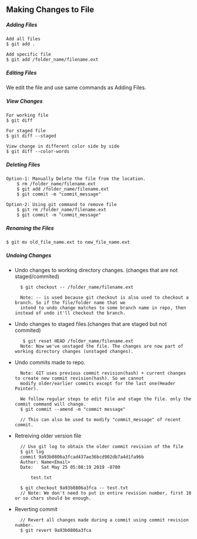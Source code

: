 ## Making Changes to File

##### Adding Files
    Add all files 
    $ git add .
    
    Add specific file
    $ git add /folder_name/filename.ext
    
##### Editing Files    
We edit the file and use same commands as Adding Files. 


##### View Changes 
    For working file
    $ git diff

    For staged file
    $ git diff --staged

    View change in different color side by side
    $ git diff --color-words                
                   
##### Deleting Files
    Option-1: Manually Delete the file from the location.
        $ rm /folder_name/filename.ext
        $ git add /folder_name/filename.ext
        $ git commit -m "commit_message"
        
    Option-2: Using git command to remove file
        $ git rm /folder_name/filename.ext
        $ git commit -m "commit_message"
                
##### Renaming the Files
    $ git mv old_file_name.ext to new_file_name.ext               
            
##### Undoing Changes
* Undo changes to working directory changes. (changes that are not staged/commited)

        $ git checkout -- /folder_name/filename.ext       
                
        Note: -- is used because git checkout is also used to checkout a branch. So if the file/folder name that we
        intend to undo change matches to some branch name in repo, then instead of undo it'll checkout the branch.
                    
* Undo changes to staged files.(changes that are staged but not commited)
    
         $ git reset HEAD /folder_name/filename.ext    
        Note: Now we've unstaged the file. The changes are now part of working directory changes (unstaged changes).
                
* Undo commits made to repo.

        Note: GIT uses previous commit revision(hash) + current changes to create new commit revision(hash). So we cannot 
        modify older/earlier commits except for the last one(Header Pointer).
        
        We follow regular steps to edit file and stage the file. only the commit command will change.         
        $ git commit --amend -m "commit message"

        // This can also be used to modify "commit_message" of recent commit.
        
* Retreiving older version file

        // Use git log to obtain the older commit revision of the file 
        $ git log                
        commit 9a93b0806a3fcad437ae36bcd902db7a4d1fa96b
        Author: Name<Email>
        Date:   Sat May 25 05:08:19 2019 -0700
        
            test.txt

        $ git checkout 9a93b0806a3fca -- test.txt
        // Note: We don't need to put in entire revision number, first 10 or so chars should be enough.
        

* Reverting commit

        // Revert all changes made during a commit using commit revision number.
        $ git revert 9a93b0806a3fca         
             